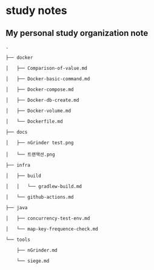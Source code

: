 # study notes 
## My personal study organization note     
    .

    ├── docker

    │   ├── Comparison-of-value.md

    │   ├── Docker-basic-command.md

    │   ├── Docker-compose.md

    │   ├── Docker-db-create.md

    │   ├── Docker-volume.md

    │   └── Dockerfile.md

    ├── docs

    │   ├── nGrinder test.png

    │   └── 트랜잭션.png

    ├── infra

    │   ├── build

    │   │   └── gradlew-build.md

    │   └── github-actions.md

    ├── java

    │   ├── concurrency-test-env.md

    │   └── map-key-frequence-check.md

    └── tools

        ├── nGrinder.md

        └── siege.md

